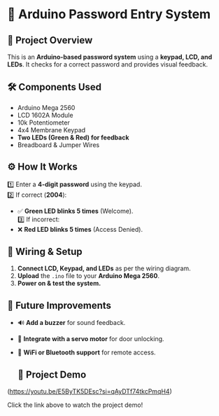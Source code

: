 # 🔑 Arduino Password Entry System  
## 📌 Project Overview  
This is an **Arduino-based password system** using a **keypad, LCD, and LEDs**. It checks for a correct password and provides visual feedback.  

## 🛠️ Components Used  
- Arduino Mega 2560  
- LCD 1602A Module  
- 10k Potentiometer  
- 4x4 Membrane Keypad  
- **Two LEDs (Green & Red) for feedback**  
- Breadboard & Jumper Wires  

## ⚙️ How It Works  
1️⃣ Enter a **4-digit password** using the keypad.  
2️⃣ If correct (**2004**):  
   - ✅ **Green LED blinks 5 times** (Welcome).  
3️⃣ If incorrect:  
   - ❌ **Red LED blinks 5 times** (Access Denied).  

## 🔌 Wiring & Setup  
1. **Connect LCD, Keypad, and LEDs** as per the wiring diagram.  
2. **Upload** the `.ino` file to your **Arduino Mega 2560**.  
3. **Power on & test the system.**  

## 🚀 Future Improvements  
- 🔊 **Add a buzzer** for sound feedback.  
- 🔐 **Integrate with a servo motor** for door unlocking.  
- 📲 **WiFi or Bluetooth support** for remote access.

  ## 🎥 Project Demo  

(https://youtu.be/E5ByTK5DEsc?si=qAyDTf74tkcPmqH4)

Click the link above to watch the project demo!
